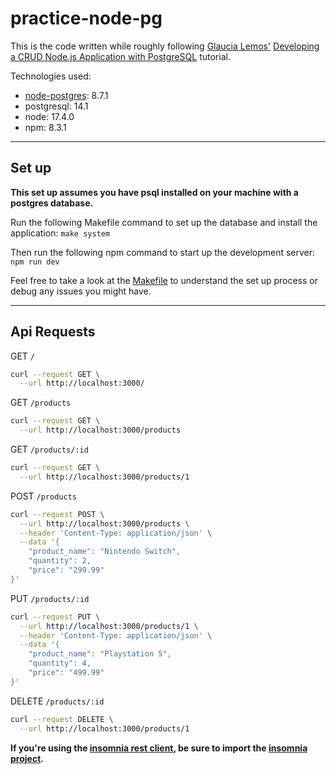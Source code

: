 # practice-node-pg

This is the code written while roughly following [Glaucia Lemos'](https://dev.to/glaucia86) [Developing a CRUD Node.js Application with PostgreSQL](https://dev.to/glaucia86/developing-a-crud-node-js-application-with-postgresql-4c9o) tutorial.

Technologies used:

* [node-postgres](https://github.com/brianc/node-postgres): 8.7.1
* postgresql: 14.1
* node: 17.4.0
* npm: 8.3.1

---

## Set up

**This set up assumes you have psql installed on your machine with a postgres database.**

Run the following Makefile command to set up the database and install the application: `make system`

Then run the following npm command to start up the development server: `npm run dev`

Feel free to take a look at the [Makefile](./Makefile) to understand the set up process or debug any issues you might have.

---

## Api Requests

GET `/`

```bash
curl --request GET \
  --url http://localhost:3000/
```

GET `/products`

```bash
curl --request GET \
  --url http://localhost:3000/products
```

GET `/products/:id`

```bash
curl --request GET \
  --url http://localhost:3000/products/1
```

POST `/products`

```bash
curl --request POST \
  --url http://localhost:3000/products \
  --header 'Content-Type: application/json' \
  --data '{
	"product_name": "Nintendo Switch",
	"quantity": 2,
	"price": "299.99"
}'
```

PUT `/products/:id`

```bash
curl --request PUT \
  --url http://localhost:3000/products/1 \
  --header 'Content-Type: application/json' \
  --data '{
	"product_name": "Playstation 5",
	"quantity": 4,
	"price": "499.99"
}'
```

DELETE `/products/:id`

```bash
curl --request DELETE \
  --url http://localhost:3000/products/1
```

**If you're using the [insomnia rest client](https://insomnia.rest), be sure to import the [insomnia project](./docs/practice-node-pg_2022-01-22.json).**

